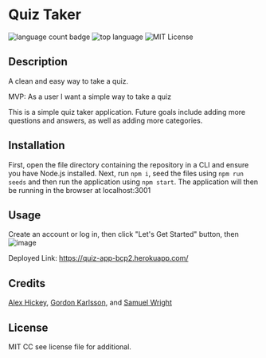 # Quiz Taker
![language count badge](https://img.shields.io/github/languages/count/gpkarlsson/Custom_Quiz_Creator)
![top language](https://img.shields.io/github/languages/top/gpkarlsson/Custom_Quiz_Creator)
![MIT License](https://img.shields.io/github/license/gpkarlsson/Custom_Quiz_Creator)

## Description

A clean and easy way to take a quiz.

MVP: As a user I want a simple way to take a quiz

This is a simple quiz taker application. Future goals include adding more questions and answers, as well as adding more categories.

## Installation

First, open the file directory containing the repository in a CLI and ensure you have Node.js installed. Next, run 
`npm i`, seed the files using 
`npm run seeds` and then run the application using `npm start`. The application will then be running in the browser at localhost:3001


## Usage

Create an account or log in, then click "Let's Get Started" button, then
![image](https://user-images.githubusercontent.com/114494147/226247409-732fb2f4-f56f-4a50-970f-ac6a8d31f71d.png)

Deployed Link: https://quiz-app-bcp2.herokuapp.com/

## Credits

[Alex Hickey](https://github.com/Axelpanic), [Gordon Karlsson](https://github.com/gpkarlsson), and [Samuel Wright](https://github.com/Samwright33)


## License

MIT CC see license file for additional.
